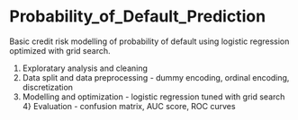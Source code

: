 # Probability_of_Default_Prediction
Basic credit risk modelling of probability of default using logistic regression optimized with grid search.
1) Exploratary analysis and cleaning
2) Data split and data preprocessing - dummy encoding, ordinal encoding, discretization
3) Modelling and optimization - logistic regression tuned with grid search
4} Evaluation - confusion matrix, AUC score, ROC curves
